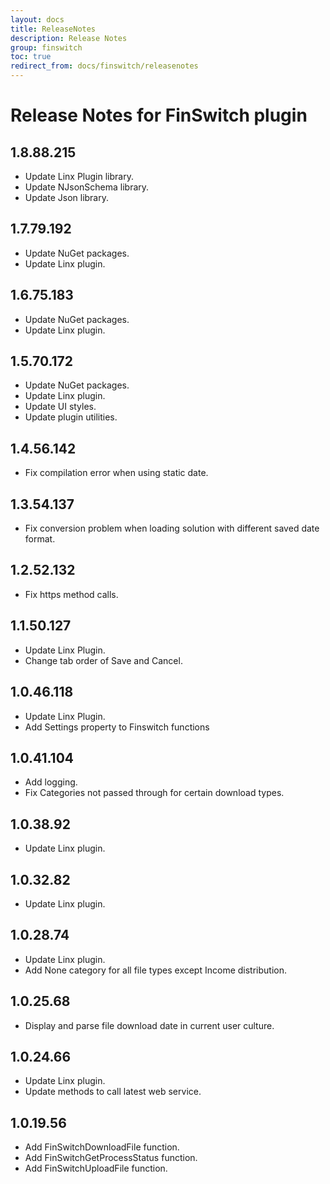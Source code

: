 ```yaml
---
layout: docs
title: ReleaseNotes
description: Release Notes
group: finswitch
toc: true
redirect_from: docs/finswitch/releasenotes
---
```

# Release Notes for FinSwitch plugin
<a id="1_8_88_215"></a>
## 1.8.88.215
- Update Linx Plugin library.
- Update NJsonSchema library.
- Update Json library.

<a id="1_7_79_192"></a>
## 1.7.79.192
- Update NuGet packages.
- Update Linx plugin.
<a id="1_6_75_183"></a>
## 1.6.75.183
- Update NuGet packages.
- Update Linx plugin.
<a id="1_5_70_172"></a>
## 1.5.70.172
- Update NuGet packages.
- Update Linx plugin.
- Update UI styles.
- Update plugin utilities.
<a id="1_4_56_142"></a>
## 1.4.56.142
- Fix compilation error when using static date.
<a id="1_3_54_137"></a>
## 1.3.54.137
- Fix conversion problem when loading solution with different saved date format.
<a id="1_2_52_132"></a>
## 1.2.52.132
- Fix https method calls.
<a id="1_1_50_127"></a>
## 1.1.50.127
- Update Linx Plugin.
- Change tab order of Save and Cancel.
<a id="1_0_46_118"></a>
## 1.0.46.118
- Update Linx Plugin.
- Add Settings property to Finswitch functions
<a id="1_0_41_104"></a>
## 1.0.41.104
- Add logging.
- Fix Categories not passed through for certain download types.
<a id="1_0_38_92"></a>
## 1.0.38.92
- Update Linx plugin.
<a id="1_0_32_82"></a>
## 1.0.32.82
- Update Linx plugin.
<a id="1_0_28_74"></a>
## 1.0.28.74
- Update Linx plugin.
- Add None category for all file types except Income distribution.
<a id="1_0_25_68"></a>
## 1.0.25.68
- Display and parse file download date in current user culture.
<a id="1_0_24_66"></a>
## 1.0.24.66
- Update Linx plugin.
- Update methods to call latest web service.
<a id="1_0_19_56"></a>
## 1.0.19.56
- Add FinSwitchDownloadFile function.
- Add FinSwitchGetProcessStatus function.
- Add FinSwitchUploadFile function.
